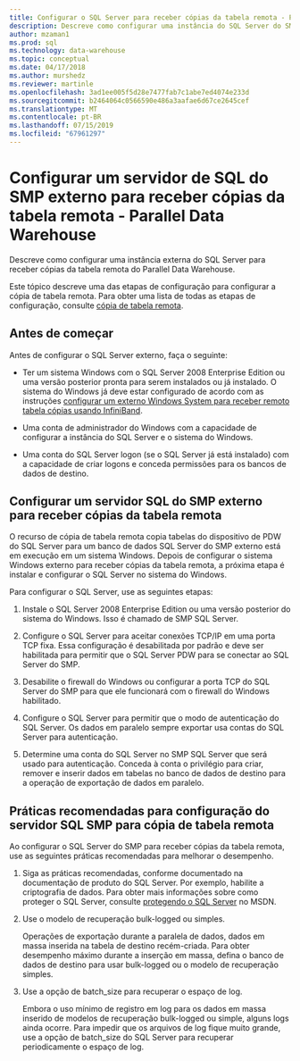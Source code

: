 ```yaml
---
title: Configurar o SQL Server para receber cópias da tabela remota - Parallel Data Warehouse | Microsoft Docs
description: Descreve como configurar uma instância do SQL Server do SMP externa para receber cópias da tabela remota do Parallel Data Warehouse.
author: mzaman1
ms.prod: sql
ms.technology: data-warehouse
ms.topic: conceptual
ms.date: 04/17/2018
ms.author: murshedz
ms.reviewer: martinle
ms.openlocfilehash: 3ad1ee005f5d28e7477fab7c1abe7ed4074e233d
ms.sourcegitcommit: b2464064c0566590e486a3aafae6d67ce2645cef
ms.translationtype: MT
ms.contentlocale: pt-BR
ms.lasthandoff: 07/15/2019
ms.locfileid: "67961297"
---
```

# <a name="configure-an-external-smp-sql-server-to-receive-remote-table-copies---parallel-data-warehouse"></a>Configurar um servidor de SQL do SMP externo para receber cópias da tabela remota - Parallel Data Warehouse
Descreve como configurar uma instância externa do SQL Server para receber cópias da tabela remota do Parallel Data Warehouse.  

Este tópico descreve uma das etapas de configuração para configurar a cópia de tabela remota. Para obter uma lista de todas as etapas de configuração, consulte [cópia de tabela remota](remote-table-copy.md).  
  
## <a name="before-you-begin"></a>Antes de começar  
Antes de configurar o SQL Server externo, faça o seguinte:  
  
-   Ter um sistema Windows com o SQL Server 2008 Enterprise Edition ou uma versão posterior pronta para serem instalados ou já instalado. O sistema do Windows já deve estar configurado de acordo com as instruções [configurar um externo Windows System para receber remoto tabela cópias usando InfiniBand](configure-an-external-windows-system-to-receive-remote-table-copies-using-infiniband.md).  
  
-   Uma conta de administrador do Windows com a capacidade de configurar a instância do SQL Server e o sistema do Windows.  
  
-   Uma conta do SQL Server logon (se o SQL Server já está instalado) com a capacidade de criar logons e conceda permissões para os bancos de dados de destino.  
  
## <a name="HowToSQLServer"></a>Configurar um servidor SQL do SMP externo para receber cópias da tabela remota  
O recurso de cópia de tabela remota copia tabelas do dispositivo de PDW do SQL Server para um banco de dados SQL Server do SMP externo está em execução em um sistema Windows. Depois de configurar o sistema Windows externo para receber cópias da tabela remota, a próxima etapa é instalar e configurar o SQL Server no sistema do Windows.  
  
Para configurar o SQL Server, use as seguintes etapas:  
  
1.  Instale o SQL Server 2008 Enterprise Edition ou uma versão posterior do sistema do Windows. Isso é chamado de SMP SQL Server.  
  
2.  Configure o SQL Server para aceitar conexões TCP/IP em uma porta TCP fixa. Essa configuração é desabilitada por padrão e deve ser habilitada para permitir que o SQL Server PDW para se conectar ao SQL Server do SMP.  
  
3.  Desabilite o firewall do Windows ou configurar a porta TCP do SQL Server do SMP para que ele funcionará com o firewall do Windows habilitado.  
  
4.  Configure o SQL Server para permitir que o modo de autenticação do SQL Server. Os dados em paralelo sempre exportar usa contas do SQL Server para autenticação.  
  
5.  Determine uma conta do SQL Server no SMP SQL Server que será usado para autenticação. Conceda à conta o privilégio para criar, remover e inserir dados em tabelas no banco de dados de destino para a operação de exportação de dados em paralelo.  
  
## <a name="BPSQLConfig"></a>Práticas recomendadas para configuração do servidor SQL SMP para cópia de tabela remota  
Ao configurar o SQL Server do SMP para receber cópias da tabela remota, use as seguintes práticas recomendadas para melhorar o desempenho.  
  
1.  Siga as práticas recomendadas, conforme documentado na documentação de produto do SQL Server. Por exemplo, habilite a criptografia de dados. Para obter mais informações sobre como proteger o SQL Server, consulte [protegendo o SQL Server](../relational-databases/security/securing-sql-server.md) no MSDN.  
  
2.  Use o modelo de recuperação bulk-logged ou simples.  
  
    Operações de exportação durante a paralela de dados, dados em massa inserida na tabela de destino recém-criada. Para obter desempenho máximo durante a inserção em massa, defina o banco de dados de destino para usar bulk-logged ou o modelo de recuperação simples.  
  
3.  Use a opção de batch_size para recuperar o espaço de log.  
  
    Embora o uso mínimo de registro em log para os dados em massa inserido de modelos de recuperação bulk-logged ou simple, alguns logs ainda ocorre. Para impedir que os arquivos de log fique muito grande, use a opção de batch_size do SQL Server para recuperar periodicamente o espaço de log.  
  
<!-- MISSING LINKS 
## See Also  
[Common Metadata Query Examples &#40;SQL Server PDW&#41;](../sqlpdw/common-metadata-query-examples-sql-server-pdw.md)  
-->
  
